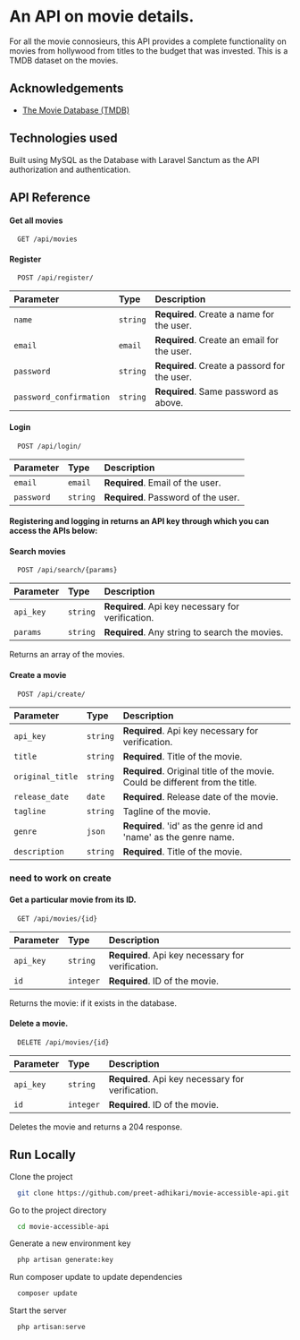 
# An API on movie details.

For all the movie connosieurs, this API provides a complete functionality on movies from hollywood from titles to the budget that was invested. This is a TMDB dataset on the movies.





## Acknowledgements

 - [The Movie Database (TMDB)](https://www.themoviedb.org/)


## Technologies used

Built using MySQL as the Database with Laravel Sanctum as the API authorization and authentication.


## API Reference

#### Get all movies

```http
  GET /api/movies
```


#### Register 

```http
  POST /api/register/
```

| Parameter | Type     | Description                       |
| :-------- | :------- | :-------------------------------- |
| `name`      | `string` | **Required**. Create a name for the user. |
| `email`      | `email` | **Required**. Create an email for the user. |
| `password`      | `string` | **Required**. Create a passord for the user. |
| `password_confirmation`      | `string` | **Required**. Same password as above. |


#### Login 

```http
  POST /api/login/
```

| Parameter | Type     | Description                       |
| :-------- | :------- | :-------------------------------- |
| `email`      | `email` | **Required**. Email of the user. |
| `password`      | `string` | **Required**. Password of the user. |


#### Registering and logging in returns an API key through which you can access the APIs below:  

#### Search movies

```http
  POST /api/search/{params}
```

| Parameter | Type     | Description                       |
| :-------- | :------- | :-------------------------------- |
| `api_key`      | `string` | **Required**. Api key necessary for verification. |
| `params`      | `string` | **Required**. Any string to search the movies. |

Returns an array of the movies.

#### Create a movie

```http
  POST /api/create/
```

| Parameter | Type     | Description                       |
| :-------- | :------- | :-------------------------------- |
| `api_key`      | `string` | **Required**. Api key necessary for verification. |
| `title`      | `string` | **Required**. Title of the movie. |
| `original_title`      | `string` | **Required**. Original title of the movie. Could be different from the title. |
| `release_date`      | `date` | **Required**. Release date of the movie. |
| `tagline`      | `string` | Tagline of the movie. |
| `genre`      | `json` | **Required**. 'id' as the genre id and 'name' as the genre name. |
| `description`      | `string` | **Required**. Title of the movie. |


### need to work on create

#### Get a particular movie from its ID.

```http
  GET /api/movies/{id}
```

| Parameter | Type     | Description                       |
| :-------- | :------- | :-------------------------------- |
| `api_key`      | `string` | **Required**. Api key necessary for verification. |
| `id`      | `integer` | **Required**. ID of the movie. |

Returns the movie: if it exists in the database. 

#### Delete a movie.

```http
  DELETE /api/movies/{id}
```

| Parameter | Type     | Description                       |
| :-------- | :------- | :-------------------------------- |
| `api_key`      | `string` | **Required**. Api key necessary for verification. |
| `id`      | `integer` | **Required**. ID of the movie. |

Deletes the movie and returns a 204 response. 




## Run Locally

Clone the project

```bash
  git clone https://github.com/preet-adhikari/movie-accessible-api.git
```

Go to the project directory

```bash
  cd movie-accessible-api
```

Generate a new environment key

```bash
  php artisan generate:key
```

Run composer update to update dependencies

```bash
  composer update
```


Start the server

```bash
  php artisan:serve
```

